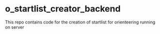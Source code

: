# o_startlist_creator_backend
This repo contains code for the creation of startlist for orienteering running on server
